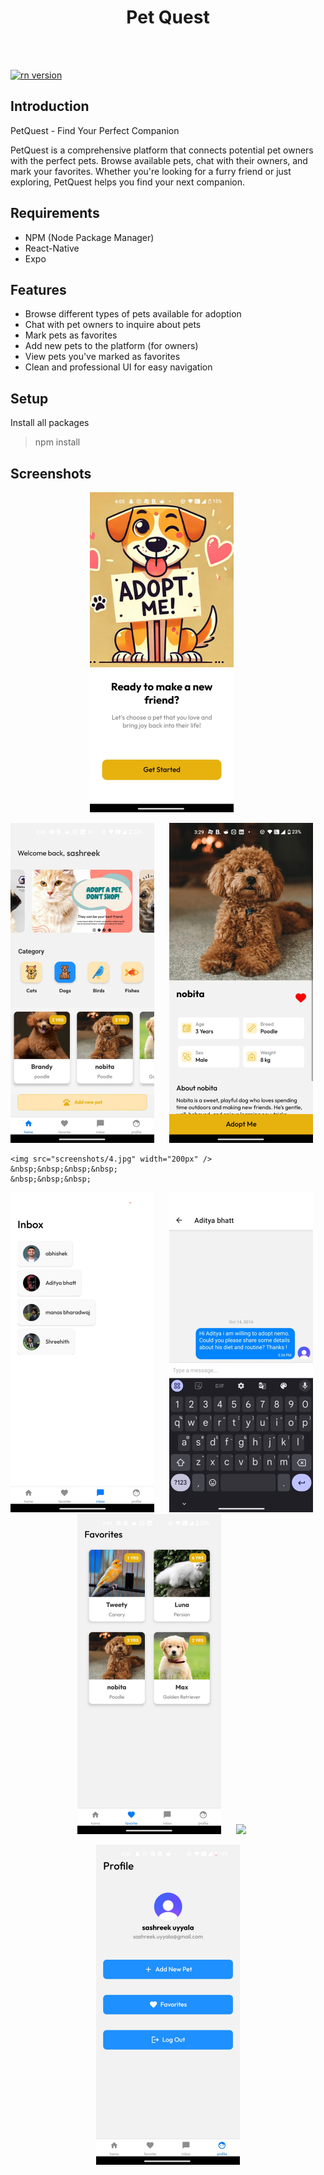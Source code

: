 <h1 align="center">Pet Quest</h1>


<br/><br/>

<a href="#">
  <img src="https://img.shields.io/badge/ReactNative-0.73.6-blue.svg?style=flat-square" alt="rn version">
</a>

## Introduction

PetQuest - Find Your Perfect Companion

PetQuest is a comprehensive platform that connects potential pet owners with the perfect pets. Browse available pets, chat with their owners, and mark your favorites. Whether you're looking for a furry friend or just exploring, PetQuest helps you find your next companion.

## Requirements

- NPM (Node Package Manager)
- React-Native
- Expo

## Features

- Browse different types of pets available for adoption
- Chat with pet owners to inquire about pets
- Mark pets as favorites
- Add new pets to the platform (for owners)
- View pets you've marked as favorites
- Clean and professional UI for easy navigation

## Setup

Install all packages

> npm install



## Screenshots

<p align="center">
  <span>
    <img src="screenshots/10.jpg" width="230px" />
    &nbsp;&nbsp;&nbsp;&nbsp;
    
  </span>
</p>

<p align="center">
  <span>
    <img src="screenshots/1.jpg" width="230px" /> &nbsp;&nbsp;&nbsp;&nbsp;
    <img src="screenshots/2.jpg" width="230px" /> &nbsp;&nbsp;&nbsp;&nbsp;
  </span>
</p>

<p align="center">
  <span>
    
    <img src="screenshots/4.jpg" width="200px" />  &nbsp;&nbsp;&nbsp;&nbsp;
    &nbsp;&nbsp;&nbsp;
    
  </span>
</p>

<p align="center">
  <span>
    <img src="screenshots/6.jpg" width="230px" /> &nbsp;&nbsp;&nbsp;&nbsp;
    <img src="screenshots/5.jpg" width="230px" />
    &nbsp;&nbsp;&nbsp;&nbsp;
    <img src="screenshots/7.jpg" width="230px" />
    &nbsp;&nbsp;&nbsp;&nbsp;
    <img src="screenshots/8.png" width="230px" /> &nbsp;&nbsp;&nbsp;&nbsp;
  </span>
</p>

<p align="center">
  <span>
    <img src="screenshots/9.jpg" width="230px" />
  </span>
</p>
